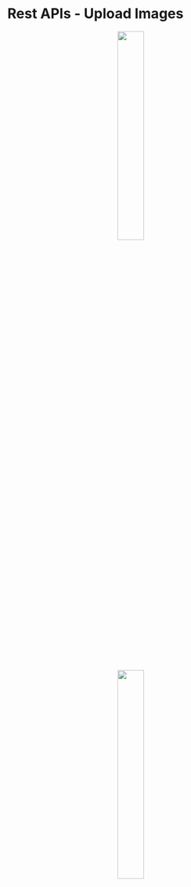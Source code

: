 # Rest APIs - Upload Images

<p align="center" width="100%">
    <img width="33%" src="https://user-images.githubusercontent.com/59369881/204619631-7bf173fc-ce63-44e9-8f6a-29114f5fdae3.png">
</p>

<p align="center" width="100%">
    <img width="33%" src="https://user-images.githubusercontent.com/59369881/204620205-45e42f74-5457-4501-a41a-c0042c254401.png">
</p>
